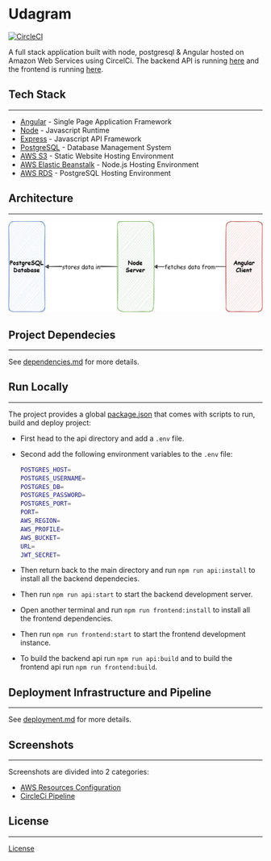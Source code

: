 # Udagram

[![CircleCI](https://dl.circleci.com/status-badge/img/gh/ahmedsomaa/udagram/tree/master.svg?style=svg)](https://dl.circleci.com/status-badge/redirect/gh/ahmedsomaa/udagram/tree/master)

A full stack application built with node, postgresql & Angular hosted on Amazon Web Services using CircelCi. The backend API is running [here](http://udagram-api-env-dev.us-east-1.elasticbeanstalk.com) and the frontend is running [here](http://udagram-client.s3-website-us-east-1.amazonaws.com).

## Tech Stack

---

- [Angular](https://angular.io/) - Single Page Application Framework
- [Node](https://nodejs.org) - Javascript Runtime
- [Express](https://expressjs.com/) - Javascript API Framework
- [PostgreSQL](https://www.postgresql.org/) - Database Management System
- [AWS S3](https://aws.amazon.com/s3/) - Static Website Hosting Environment
- [AWS Elastic Beanstalk](https://aws.amazon.com/elasticbeanstalk/) - Node.js Hosting Environment
- [AWS RDS](https://aws.amazon.com/rds/) - PostgreSQL Hosting Environment

## Architecture

---

![Project Architecture](./images/arch.jpg)

## Project Dependecies

---

See [dependencies.md](./docs/dependencies.md) for more details.

## Run Locally

---

The project provides a global [package.json](./package.json) that comes with scripts to run, build and deploy project:

- First head to the api directory and add a `.env` file.
- Second add the following environment variables to the `.env` file:

  ```bash
  POSTGRES_HOST=
  POSTGRES_USERNAME=
  POSTGRES_DB=
  POSTGRES_PASSWORD=
  POSTGRES_PORT=
  PORT=
  AWS_REGION=
  AWS_PROFILE=
  AWS_BUCKET=
  URL=
  JWT_SECRET=
  ```

- Then return back to the main directory and run `npm run api:install` to install all the backend dependecies.
- Then run `npm run api:start` to start the backend development server.
- Open another terminal and run `npm run frontend:install` to install all the frontend dependencies.
- Then run `npm run frontend:start` to start the frontend development instance.
- To build the backend api run `npm run api:build` and to build the frontend api run `npm run frontend:build`.

## Deployment Infrastructure and Pipeline

---

See [deployment.md](./docs/deployment.md) for more details.

## Screenshots

---

Screenshots are divided into 2 categories:

- [AWS Resources Configuration](./images/screenshots/aws-configuration/)
- [CircleCi Pipeline](./images/screenshots/circleci/)

## License

---

[License](LICENSE.txt)
